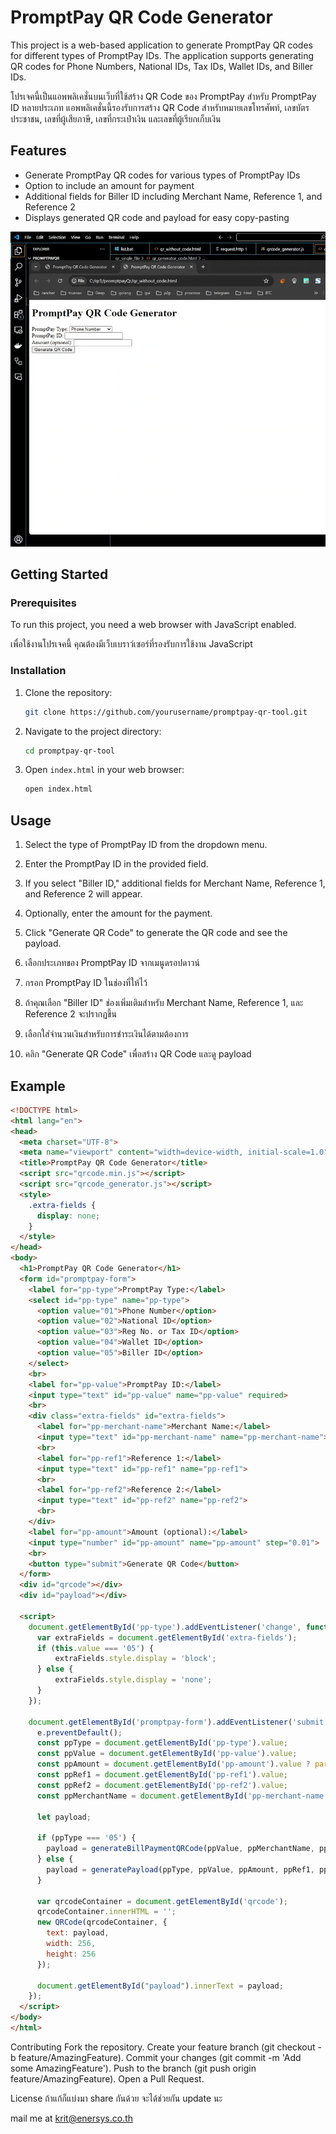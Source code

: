 # PromptPay QR Code Generator

This project is a web-based application to generate PromptPay QR codes for different types of PromptPay IDs. The application supports generating QR codes for Phone Numbers, National IDs, Tax IDs, Wallet IDs, and Biller IDs.

โปรเจคนี้เป็นแอพพลิเคชั่นบนเว็บที่ใช้สร้าง QR Code ของ PromptPay สำหรับ PromptPay ID หลายประเภท แอพพลิเคชั่นนี้รองรับการสร้าง QR Code สำหรับหมายเลขโทรศัพท์, เลขบัตรประชาชน, เลขที่ผู้เสียภาษี, เลขที่กระเป๋าเงิน และเลขที่ผู้เรียกเก็บเงิน

## Features

- Generate PromptPay QR codes for various types of PromptPay IDs
- Option to include an amount for payment
- Additional fields for Biller ID including Merchant Name, Reference 1, and Reference 2
- Displays generated QR code and payload for easy copy-pasting

![Demo](https://github.com/golangler/promptpay-qr-tool/blob/main/video-to-gif-converter.gif)

## Getting Started

### Prerequisites

To run this project, you need a web browser with JavaScript enabled.

เพื่อใช้งานโปรเจคนี้ คุณต้องมีเว็บเบราว์เซอร์ที่รองรับการใช้งาน JavaScript

### Installation

1. Clone the repository:
    ```sh
    git clone https://github.com/yourusername/promptpay-qr-tool.git
    ```

2. Navigate to the project directory:
    ```sh
    cd promptpay-qr-tool
    ```

3. Open `index.html` in your web browser:
    ```sh
    open index.html
    ```

## Usage

1. Select the type of PromptPay ID from the dropdown menu.
2. Enter the PromptPay ID in the provided field.
3. If you select "Biller ID," additional fields for Merchant Name, Reference 1, and Reference 2 will appear.
4. Optionally, enter the amount for the payment.
5. Click "Generate QR Code" to generate the QR code and see the payload.

1. เลือกประเภทของ PromptPay ID จากเมนูดรอปดาวน์
2. กรอก PromptPay ID ในช่องที่ให้ไว้
3. ถ้าคุณเลือก "Biller ID" ช่องเพิ่มเติมสำหรับ Merchant Name, Reference 1, และ Reference 2 จะปรากฏขึ้น
4. เลือกใส่จำนวนเงินสำหรับการชำระเงินได้ตามต้องการ
5. คลิก "Generate QR Code" เพื่อสร้าง QR Code และดู payload

## Example

```html
<!DOCTYPE html>
<html lang="en">
<head>
  <meta charset="UTF-8">
  <meta name="viewport" content="width=device-width, initial-scale=1.0">
  <title>PromptPay QR Code Generator</title>
  <script src="qrcode.min.js"></script>
  <script src="qrcode_generator.js"></script>
  <style>
    .extra-fields {
      display: none;
    }
  </style>
</head>
<body>
  <h1>PromptPay QR Code Generator</h1>
  <form id="promptpay-form">
    <label for="pp-type">PromptPay Type:</label>
    <select id="pp-type" name="pp-type">
      <option value="01">Phone Number</option>
      <option value="02">National ID</option>
      <option value="03">Reg No. or Tax ID</option>
      <option value="04">Wallet ID</option>
      <option value="05">Biller ID</option>
    </select>
    <br>
    <label for="pp-value">PromptPay ID:</label>
    <input type="text" id="pp-value" name="pp-value" required>
    <br>
    <div class="extra-fields" id="extra-fields">
      <label for="pp-merchant-name">Merchant Name:</label>
      <input type="text" id="pp-merchant-name" name="pp-merchant-name">
      <br>
      <label for="pp-ref1">Reference 1:</label>
      <input type="text" id="pp-ref1" name="pp-ref1">
      <br>
      <label for="pp-ref2">Reference 2:</label>
      <input type="text" id="pp-ref2" name="pp-ref2">
      <br>
    </div>
    <label for="pp-amount">Amount (optional):</label>
    <input type="number" id="pp-amount" name="pp-amount" step="0.01">
    <br>
    <button type="submit">Generate QR Code</button>
  </form>
  <div id="qrcode"></div>
  <div id="payload"></div>

  <script>
    document.getElementById('pp-type').addEventListener('change', function() {
      var extraFields = document.getElementById('extra-fields');
      if (this.value === '05') {
          extraFields.style.display = 'block';
      } else {
          extraFields.style.display = 'none';
      }
    });

    document.getElementById('promptpay-form').addEventListener('submit', function(e) {
      e.preventDefault();
      const ppType = document.getElementById('pp-type').value;
      const ppValue = document.getElementById('pp-value').value;
      const ppAmount = document.getElementById('pp-amount').value ? parseFloat(document.getElementById('pp-amount').value) : null;
      const ppRef1 = document.getElementById('pp-ref1').value;
      const ppRef2 = document.getElementById('pp-ref2').value;
      const ppMerchantName = document.getElementById('pp-merchant-name').value;

      let payload;

      if (ppType === '05') {
        payload = generateBillPaymentQRCode(ppValue, ppMerchantName, ppRef1, ppRef2, ppAmount);
      } else {
        payload = generatePayload(ppType, ppValue, ppAmount, ppRef1, ppRef2);
      }

      var qrcodeContainer = document.getElementById('qrcode');
      qrcodeContainer.innerHTML = '';
      new QRCode(qrcodeContainer, {
        text: payload,
        width: 256,
        height: 256
      });

      document.getElementById("payload").innerText = payload;
    });
  </script>
</body>
</html>

```

Contributing
Fork the repository.
Create your feature branch (git checkout -b feature/AmazingFeature).
Commit your changes (git commit -m 'Add some AmazingFeature').
Push to the branch (git push origin feature/AmazingFeature).
Open a Pull Request.


License
ถ้าแก้ก็แบ่งมา share กันด้วย จะได้ช่วยกัน update นะ

mail me at krit@enersys.co.th
